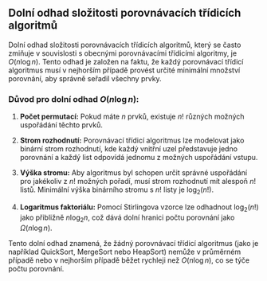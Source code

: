## Dolní odhad složitosti porovnávacích třídicích algoritmů

Dolní odhad složitosti porovnávacích třídicích algoritmů, který se často zmiňuje v souvislosti s obecnými porovnávacími třídicími algoritmy, je $O(n \log n)$. Tento odhad je založen na faktu, že každý porovnávací třídicí algoritmus musí v nejhorším případě provést určité minimální množství porovnání, aby správně seřadil všechny prvky.

### Důvod pro dolní odhad $O(n \log n)$:

1. **Počet permutací:** Pokud máte $n$ prvků, existuje $n!$ různých možných uspořádání těchto prvků.

2. **Strom rozhodnutí:** Porovnávací třídicí algoritmus lze modelovat jako binární strom rozhodnutí, kde každý vnitřní uzel představuje jedno porovnání a každý list odpovídá jednomu z možných uspořádání vstupu.

3. **Výška stromu:** Aby algoritmus byl schopen určit správné uspořádání pro jakékoliv z $n!$ možných pořadí, musí strom rozhodnutí mít alespoň $n!$ listů. Minimální výška binárního stromu s $n!$ listy je $\log_2(n!)$.

4. **Logaritmus faktoriálu:** Pomocí Stirlingova vzorce lze odhadnout $\log_2(n!)$ jako přibližně $n \log_2 n$, což dává dolní hranici počtu porovnání jako $\Omega(n \log n)$.

Tento dolní odhad znamená, že žádný porovnávací třídicí algoritmus (jako je například QuickSort, MergeSort nebo HeapSort) nemůže v průměrném případě nebo v nejhorším případě běžet rychleji než $O(n \log n)$, co se týče počtu porovnání.
